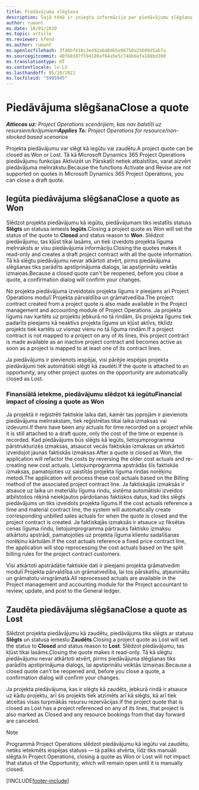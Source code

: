 ```yaml
---
title: Piedāvājuma slēgšana
description: Šajā tēmā ir sniegta informācija par piedāvājumu slēgšanu programmā Project Operations.
author: rumant
ms.date: 10/01/2020
ms.topic: article
ms.reviewer: kfend
ms.author: rumant
ms.openlocfilehash: 3f46bf61bc3e492a648d65e86750a25609d5ab7a
ms.sourcegitcommit: 40f68387f594180af64a5e5c748b6efa188bd300
ms.translationtype: HT
ms.contentlocale: lv-LV
ms.lasthandoff: 05/10/2021
ms.locfileid: "5995945"
---
```

# <a name="close-a-quote"></a><span data-ttu-id="43807-103">Piedāvājuma slēgšana</span><span class="sxs-lookup"><span data-stu-id="43807-103">Close a quote</span></span>

<span data-ttu-id="43807-104">_**Attiecas uz:** Project Operations scenārijiem, kas nav balstīti uz resursiem/krājumiem_</span><span class="sxs-lookup"><span data-stu-id="43807-104">_**Applies To:** Project Operations for resource/non-stocked based scenarios_</span></span>

<span data-ttu-id="43807-105">Projekta piedāvājumu var slēgt kā iegūtu vai zaudētu.</span><span class="sxs-lookup"><span data-stu-id="43807-105">A project quote can be closed as Won or Lost.</span></span> <span data-ttu-id="43807-106">Tā kā Microsoft Dynamics 365 Project Operations piedāvājumu funkcijas Aktivizēt un Pārskatīt netiek atbalstītas, varat aizvērt piedāvājuma melnrakstu.</span><span class="sxs-lookup"><span data-stu-id="43807-106">Because the functions Activate and Revise are not supported on quotes in Microsoft Dynamics 365 Project Operations, you can close a draft quote.</span></span>

## <a name="close-a-quote-as-won"></a><span data-ttu-id="43807-107">Iegūta piedāvājuma slēgšana</span><span class="sxs-lookup"><span data-stu-id="43807-107">Close a quote as Won</span></span>

<span data-ttu-id="43807-108">Slēdzot projekta piedāvājumu kā iegūtu, piedāvājumam tiks iestatīts statuss **Slēgts** un statusa iemesls **Iegūts**.</span><span class="sxs-lookup"><span data-stu-id="43807-108">Closing a project quote as Won will set the status of the quote to **Closed** and status reason to **Won**.</span></span> <span data-ttu-id="43807-109">Slēdzot piedāvājumu, tas kļūst tikai lasāms, un tiek izveidots projekta līguma melnraksts ar visu piedāvājuma informāciju.</span><span class="sxs-lookup"><span data-stu-id="43807-109">Closing the quotes makes it read-only and creates a draft project contract with all the quote information.</span></span> <span data-ttu-id="43807-110">Tā kā slēgtu piedāvājumu nevar atkārtoti atvērt, pirms piedāvājuma slēgšanas tiks parādīts apstiprinājuma dialogs, lai apstiprinātu veiktās izmaiņas.</span><span class="sxs-lookup"><span data-stu-id="43807-110">Because a closed quote can't be reopened, before you close a quote, a confirmation dialog will confirm your changes.</span></span>

<span data-ttu-id="43807-111">No projekta piedāvājuma izveidotais projekta līgums ir pieejams arī Project Operations modulī Projekta pārvaldība un grāmatvedība.</span><span class="sxs-lookup"><span data-stu-id="43807-111">The project contract created from a project quote is also made available in the Project management and accounting module of Project Operations.</span></span> <span data-ttu-id="43807-112">Ja projekta līgums nav kartēts uz projektu jebkurā no tā rindām, šis projekta līgums tiek padarīts pieejams kā neaktīvs projekta līgums un kļūst aktīvs, tiklīdz projekts tiek kartēts uz vismaz vienu no tā līguma rindām.</span><span class="sxs-lookup"><span data-stu-id="43807-112">If a project contract is not mapped to a project on any of its lines, this project contract is made available as an inactive project contract and becomes active as soon as a project is mapped to at least one of its contract lines.</span></span>

<span data-ttu-id="43807-113">Ja piedāvājums ir pievienots iespējai, visi pārējie iespējas projekta piedāvājumi tiek automātiski slēgti kā zaudēti.</span><span class="sxs-lookup"><span data-stu-id="43807-113">If the quote is attached to an opportunity, any other project quotes on the opportunity are automatically closed as Lost.</span></span>

### <a name="financial-impact-of-closing-a-quote-as-won"></a><span data-ttu-id="43807-114">Finansiālā ietekme, piedāvājumu slēdzot kā iegūtu</span><span class="sxs-lookup"><span data-stu-id="43807-114">Financial impact of closing a quote as Won</span></span>

<span data-ttu-id="43807-115">Ja projektā ir reģistrēti faktiskie laika dati, kamēr tas joprojām ir pievienots piedāvājuma melnrakstam, tiek reģistrētas tikai laika izmaksas vai izdevumi.</span><span class="sxs-lookup"><span data-stu-id="43807-115">If there have been any actuals for time recorded on a project while it is still attached to a draft quote, only the cost of the time or expense is recorded.</span></span> <span data-ttu-id="43807-116">Kad piedāvājums būs slēgts kā iegūts, lietojumprogramma pārstrukturizēs izmaksas, atsaucot vecās faktiskās izmaksas un atkārtoti izveidojot jaunas faktiskās izmaksas.</span><span class="sxs-lookup"><span data-stu-id="43807-116">After a quote is closed as Won, the application will refactor the costs by reversing the older cost actuals and re-creating new cost actuals.</span></span> <span data-ttu-id="43807-117">Lietojumprogramma apstrādās šīs faktiskās izmaksas, pamatojoties uz saistītās projekta līguma rindas norēķinu metodi.</span><span class="sxs-lookup"><span data-stu-id="43807-117">The application will process these cost actuals based on the Billing method of the associated project contract line.</span></span> <span data-ttu-id="43807-118">Ja faktiskajās izmaksās ir atsauce uz laika un materiālu līguma rindu, sistēma automātiski izveidos atbilstošos rēķinā neiekļautos pārdošanas faktiskos datus, kad tiks slēgts piedāvājums un tiks izveidots projekta līgums.</span><span class="sxs-lookup"><span data-stu-id="43807-118">If the cost actuals reference a time and material contract line, the system will automatically create corresponding unbilled sales actuals for when the quote is closed and the project contract is created.</span></span> <span data-ttu-id="43807-119">Ja faktiskajās izmaksās ir atsauce uz fiksētas cenas līguma rindu, lietojumprogramma pārtrauks faktisko izmaksu atkārtotu apstrādi, pamatojoties uz projekta līguma klientu sadalīšanas norēķinu kārtulām.</span><span class="sxs-lookup"><span data-stu-id="43807-119">If the cost actuals reference a fixed price contract line, the application will stop reprocessing the cost actuals based on the split billing rules for the project contract customers.</span></span>

<span data-ttu-id="43807-120">Visi atkārtoti apstrādātie faktiskie dati ir pieejami projekta grāmatvedim modulī Projekta pārvaldība un grāmatvedība, lai tos pārskatītu, atjauninātu un grāmatotu virsgrāmatā.</span><span class="sxs-lookup"><span data-stu-id="43807-120">All reprocessed actuals are available in the Project management and accounting module for the Project accountant to review, update, and post to the General ledger.</span></span> 

## <a name="close-a-quote-as-lost"></a><span data-ttu-id="43807-121">Zaudēta piedāvājuma slēgšana</span><span class="sxs-lookup"><span data-stu-id="43807-121">Close a quote as Lost</span></span>

<span data-ttu-id="43807-122">Slēdzot projekta piedāvājumu kā zaudētu, piedāvājums tiks slēgts ar statusu **Slēgts** un statusa iemeslu **Zaudēts**.</span><span class="sxs-lookup"><span data-stu-id="43807-122">Closing a project quote as Lost will set the status to **Closed** and status reason to **Lost**.</span></span> <span data-ttu-id="43807-123">Slēdzot piedāvājumu, tas kļūst tikai lasāms.</span><span class="sxs-lookup"><span data-stu-id="43807-123">Closing the quote makes it read-only.</span></span> <span data-ttu-id="43807-124">Tā kā slēgtu piedāvājumu nevar atkārtoti atvērt, pirms piedāvājuma slēgšanas tiks parādīts apstiprinājuma dialogs, lai apstiprinātu veiktās izmaiņas.</span><span class="sxs-lookup"><span data-stu-id="43807-124">Because a closed quote can't be reopened and, before you close a quote, a confirmation dialog will confirm your changes.</span></span>

<span data-ttu-id="43807-125">Ja projekta piedāvājuma, kas ir slēgts kā zaudēts, jebkurā rindā ir atsauce uz kādu projektu, arī šis projekts tiek atzīmēts arī kā slēgts, kā arī tiek atceltas visas turpmākās resursu rezervācijas.</span><span class="sxs-lookup"><span data-stu-id="43807-125">If the project quote that is closed as Lost has a project referenced on any of its lines, that project is also marked as Closed and any resource bookings from that day forward are canceled.</span></span>

> [!NOTE]
> <span data-ttu-id="43807-126">Programmā Project Operations slēdzot piedāvājumu kā iegūtu vai zaudētu, netiks ietekmēts iespējas statuss — tā paliks atvērta, līdz tiks manuāli slēgta.</span><span class="sxs-lookup"><span data-stu-id="43807-126">In Project Operations, closing a quote as Won or Lost will not impact that status of the Opportunity, which will remain open until it is manually closed.</span></span>


[!INCLUDE[footer-include](../includes/footer-banner.md)]